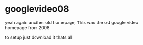 # googlevideo08
yeah again another old homepage, This was the old google video homepage from 2008

to setup just download it thats all
